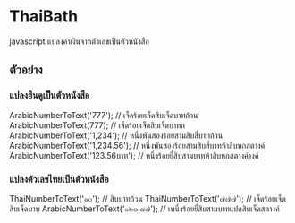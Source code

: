 # ThaiBath
javascript แปลงค่าเงินจากตัวเลขเป็นตัวหนังสือ

## ตัวอย่าง
### แปลงฮินดูเป็นตัวหนังสือ
ArabicNumberToText('777'); //  เจ็ดร้อยเจ็ดสิบเจ็ดบาทถ้วน
ArabicNumberToText(777); //  เจ็ดร้อยเจ็ดสิบเจ็ดบาทถ
ArabicNumberToText('1,234'); //  หนึ่งพันสองร้อยสามสิบสี่บาทถ้วน
ArabicNumberToText('1,234.56'); //  หนึ่งพันสองร้อยสามสิบสี่บาทห้าสิบหกสตางค์
ArabicNumberToText('123.56บาท'); //  หนึ่งร้อยยี่สิบสามบาทห้าสิบหกสตางค์างค์
### แปลงตัวเลขไทยเป็นตัวหนังสือ
ThaiNumberToText('๑๐');  //  สิบบาทถ้วน
ThaiNumberToText('๗๗๗');  //  เจ็ดร้อยเจ็ดสิบเจ็ดบาท
ArabicNumberToText('๑๒๓.๘๗'); //  เหนึ่งร้อยยี่สิบสามบาทแปดสิบเจ็ดสตางค์

